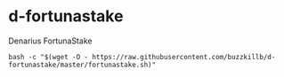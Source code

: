 # d-fortunastake
Denarius FortunaStake

```bash -c "$(wget -O - https://raw.githubusercontent.com/buzzkillb/d-fortunastake/master/fortunastake.sh)"```
